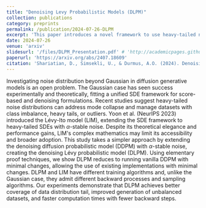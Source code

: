 ```yaml
---
title: "Denoising Levy Probabilistic Models (DLPM)"
collection: publications
category: preprints
permalink: /publication/2024-07-26-DLPM
excerpt: 'This paper introduces a novel framework to use heavy-tailed noise in the denoising diffusion paradigm, which constitutes a generalization of the original DDPM method. Using heavy-tailed noise is shown to bring benefits in various contexts: heavy-tailed data distributions, better robustness to class imbalance, and smaller computational time.'
date: 2024-07-26
venue: 'arxiv'
slidesurl: '/files/DLPM_Presentation.pdf' # 'http://academicpages.github.io/files/slides1.pdf'
paperurl: 'https://arxiv.org/abs/2407.18609'
citation: 'Shariatian, D., Simsekli, U., & Durmus, A.O. (2024). Denoising Lévy Probabilistic Models. ArXiv, abs/2407.18609.'
---
```


Investigating noise distribution beyond Gaussian in diffusion generative models is an open problem. The Gaussian case has seen success experimentally and theoretically, fitting a unified SDE framework for score-based and denoising formulations. Recent studies suggest heavy-tailed noise distributions can address mode collapse and manage datasets with class imbalance, heavy tails, or outliers. Yoon et al. (NeurIPS 2023) introduced the Lévy-Ito model (LIM), extending the SDE framework to heavy-tailed SDEs with $\alpha$-stable noise. Despite its theoretical elegance and performance gains, LIM's complex mathematics may limit its accessibility and broader adoption. This study takes a simpler approach by extending the denoising diffusion probabilistic model (DDPM) with $\alpha$-stable noise, creating the denoising Lévy probabilistic model (DLPM). Using elementary proof techniques, we show DLPM reduces to running vanilla DDPM with minimal changes, allowing the use of existing implementations with minimal changes. DLPM and LIM have different training algorithms and, unlike the Gaussian case, they admit different backward processes and sampling algorithms. Our experiments demonstrate that DLPM achieves better coverage of data distribution tail, improved generation of unbalanced datasets, and faster computation times with fewer backward steps.
